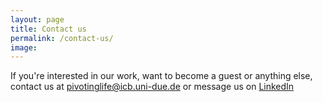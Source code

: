 ```yaml
---
layout: page
title: Contact us
permalink: /contact-us/
image: 
---
```


If you're interested in our work, want to become a guest or anything else, contact us at pivotinglife@icb.uni-due.de or message us on [LinkedIn](https://linkedin.com/company/pivoting-life)